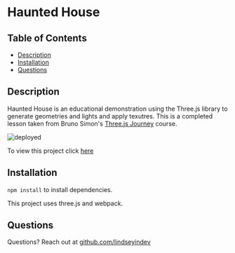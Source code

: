 # Haunted House 

## Table of Contents
* [Description](#description)
* [Installation](#installation)
* [Questions](#questions)

## Description
Haunted House is an educational demonstration using the Three.js library to generate geometries and lights and apply texutres. This is a completed lesson taken from Bruno Simon's [Three.js Journey](https://threejs-journey.com/) course.

![deployed](https://gyazo.com/7effab3d65d84b5c614320aeeff3dc4f.gif)

To view this project click [here](https://hauntedhouse-sandy.vercel.app/)

## Installation
`npm install` to install dependencies. 

This project uses three.js and webpack.

## Questions
Questions? Reach out at [github.com/lindseyindev](github.com/lindseyindev)
